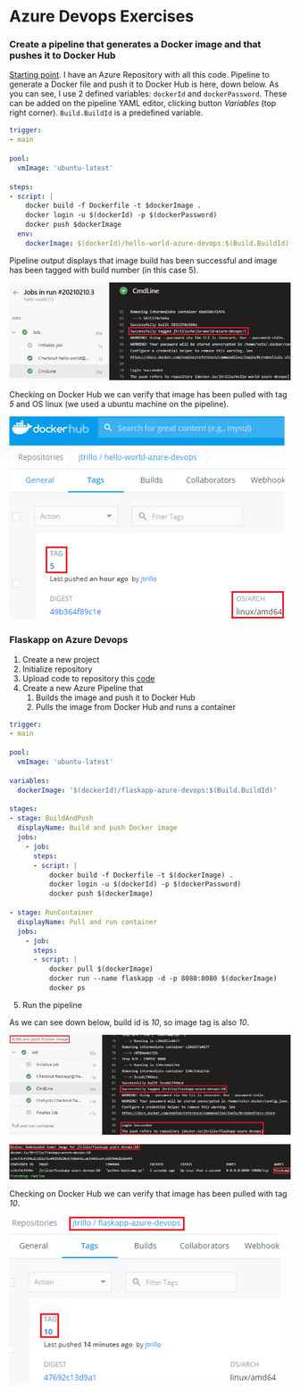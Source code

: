 # Azure Devops Exercises

### Create a pipeline that generates a Docker image and that pushes it to Docker Hub
[Starting point](https://github.com/Lemoncode/bootcamp-devops-lemoncode/tree/master/03-cd/03-azure-devops/hello-world). I have an Azure Repository with all this code. Pipeline to generate a Docker file and push it to Docker Hub is here, down below. As you can see, I use 2 defined variables: `dockerId` and `dockerPassword`. These can be added on the pipeline YAML editor, clicking button *Variables* (top right corner). `Build.BuildId` is a predefined variable.
```yml
trigger:
- main

pool:
  vmImage: 'ubuntu-latest'

steps:
- script: |
    docker build -f Dockerfile -t $dockerImage .
    docker login -u $(dockerId) -p $(dockerPassword)
    docker push $dockerImage
  env:
    dockerImage: $(dockerId)/hello-world-azure-devops:$(Build.BuildId)
```

Pipeline output displays that image build has been successful and image has been tagged with build number (in this case 5).

![](./resources/azure_devops_01.png)

Checking on Docker Hub we can verify that image has been pulled with tag *5* and OS linux (we used a ubuntu machine on the pipeline).

![](./resources/azure_devops_02.png)

### Flaskapp on Azure Devops
1. Create a new project
2. Initialize repository
3. Upload code to repository this [code](https://github.com/Lemoncode/bootcamp-devops-lemoncode/tree/master/03-cd/02-gitlab/flaskapp)
4. Create a new Azure Pipeline that 
   1. Builds the image and push it to Docker Hub
   2. Pulls the image from Docker Hub and runs a container
```yml
trigger:
- main

pool:
  vmImage: 'ubuntu-latest'

variables:
  dockerImage: '$(dockerId)/flaskapp-azure-devops:$(Build.BuildId)'

stages:
- stage: BuildAndPush
  displayName: Build and push Docker image
  jobs:
    - job:
      steps:
      - script: |
          docker build -f Dockerfile -t $(dockerImage) .
          docker login -u $(dockerId) -p $(dockerPassword)
          docker push $(dockerImage)

- stage: RunContainer
  displayName: Pull and run container
  jobs:
    - job:
      steps:
      - script: |
          docker pull $(dockerImage)
          docker run --name flaskapp -d -p 8080:8080 $(dockerImage)
          docker ps
```

5. Run the pipeline

As we can see down below, build id is _10_, so image tag is also _10_.

![](./resources/azure_devops_03.png)

![](./resources/azure_devops_04.png)

Checking on Docker Hub we can verify that image has been pulled with tag _10_.

![](./resources/azure_devops_05.png)